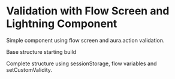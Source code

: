 # Validation with Flow Screen and Lightning Component

Simple component using flow screen and aura.action validation.

Base structure starting build

Complete structure using sessionStorage, flow variables and setCustomValidity.
